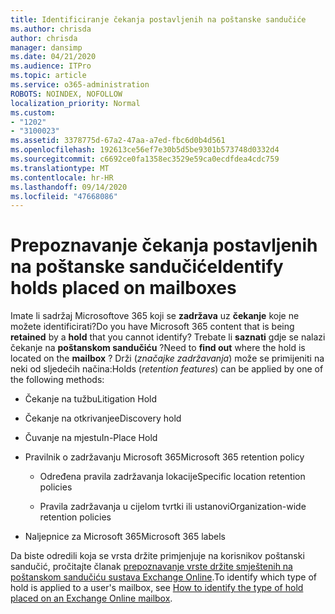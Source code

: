 ```yaml
---
title: Identificiranje čekanja postavljenih na poštanske sandučiće
ms.author: chrisda
author: chrisda
manager: dansimp
ms.date: 04/21/2020
ms.audience: ITPro
ms.topic: article
ms.service: o365-administration
ROBOTS: NOINDEX, NOFOLLOW
localization_priority: Normal
ms.custom:
- "1202"
- "3100023"
ms.assetid: 3378775d-67a2-47aa-a7ed-fbc6d0b4d561
ms.openlocfilehash: 192613ce56ef7e30b5d5be9301b573748d0332d4
ms.sourcegitcommit: c6692ce0fa1358ec3529e59ca0ecdfdea4cdc759
ms.translationtype: MT
ms.contentlocale: hr-HR
ms.lasthandoff: 09/14/2020
ms.locfileid: "47668086"
---
```

# <a name="identify-holds-placed-on-mailboxes"></a><span data-ttu-id="9c8a2-102">Prepoznavanje čekanja postavljenih na poštanske sandučiće</span><span class="sxs-lookup"><span data-stu-id="9c8a2-102">Identify holds placed on mailboxes</span></span>

<span data-ttu-id="9c8a2-103">Imate li sadržaj Microsoftove 365 koji se **zadržava** uz **čekanje** koje ne možete identificirati?</span><span class="sxs-lookup"><span data-stu-id="9c8a2-103">Do you have Microsoft 365 content that is being **retained** by a **hold** that you cannot identify?</span></span> <span data-ttu-id="9c8a2-104">Trebate li **saznati** gdje se nalazi čekanje na **poštanskom sandučiću** ?</span><span class="sxs-lookup"><span data-stu-id="9c8a2-104">Need to **find out** where the hold is located on the **mailbox** ?</span></span> <span data-ttu-id="9c8a2-105">Drži (*značajke zadržavanja*) može se primijeniti na neki od sljedećih načina:</span><span class="sxs-lookup"><span data-stu-id="9c8a2-105">Holds (*retention features*) can be applied by one of the following methods:</span></span>
  
- <span data-ttu-id="9c8a2-106">Čekanje na tužbu</span><span class="sxs-lookup"><span data-stu-id="9c8a2-106">Litigation Hold</span></span>

- <span data-ttu-id="9c8a2-107">Čekanje na otkrivanje</span><span class="sxs-lookup"><span data-stu-id="9c8a2-107">eDiscovery hold</span></span>

- <span data-ttu-id="9c8a2-108">Čuvanje na mjestu</span><span class="sxs-lookup"><span data-stu-id="9c8a2-108">In-Place Hold</span></span>

- <span data-ttu-id="9c8a2-109">Pravilnik o zadržavanju Microsoft 365</span><span class="sxs-lookup"><span data-stu-id="9c8a2-109">Microsoft 365 retention policy</span></span> 

  - <span data-ttu-id="9c8a2-110">Određena pravila zadržavanja lokacije</span><span class="sxs-lookup"><span data-stu-id="9c8a2-110">Specific location retention policies</span></span>

  - <span data-ttu-id="9c8a2-111">Pravila zadržavanja u cijelom tvrtki ili ustanovi</span><span class="sxs-lookup"><span data-stu-id="9c8a2-111">Organization-wide retention policies</span></span>

- <span data-ttu-id="9c8a2-112">Naljepnice za Microsoft 365</span><span class="sxs-lookup"><span data-stu-id="9c8a2-112">Microsoft 365 labels</span></span>

<span data-ttu-id="9c8a2-113">Da biste odredili koja se vrsta držite primjenjuje na korisnikov poštanski sandučić, pročitajte članak [prepoznavanje vrste držite smještenih na poštanskom sandučiću sustava Exchange Online](https://docs.microsoft.com/microsoft-365/compliance/identify-a-hold-on-an-exchange-online-mailbox).</span><span class="sxs-lookup"><span data-stu-id="9c8a2-113">To identify which type of hold is applied to a user's mailbox, see [How to identify the type of hold placed on an Exchange Online mailbox](https://docs.microsoft.com/microsoft-365/compliance/identify-a-hold-on-an-exchange-online-mailbox).</span></span>
